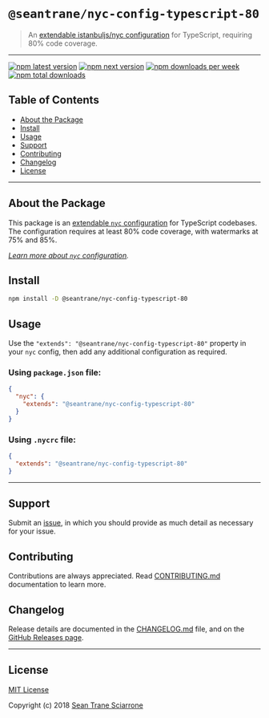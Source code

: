 # `@seantrane/nyc-config-typescript-80`

> An [extendable istanbuljs/nyc configuration](https://github.com/istanbuljs/nyc#publish-and-reuse-your-nyc-configuration) for TypeScript, requiring 80% code coverage.

---

[![npm latest version](https://img.shields.io/npm/v/@seantrane/nyc-config-typescript-80/latest.svg)](https://www.npmjs.com/package/@seantrane/nyc-config-typescript-80) [![npm next version](https://img.shields.io/npm/v/@seantrane/nyc-config-typescript-80/next.svg)](https://www.npmjs.com/package/@seantrane/nyc-config-typescript-80) [![npm downloads per week](https://img.shields.io/npm/dw/@seantrane/nyc-config-typescript-80.svg)](https://www.npmjs.com/package/@seantrane/nyc-config-typescript-80) [![npm total downloads](https://img.shields.io/npm/dt/@seantrane/nyc-config-typescript-80.svg)](https://www.npmjs.com/package/@seantrane/nyc-config-typescript-80)

## Table of Contents

- [About the Package](#about)
- [Install](#install)
- [Usage](#usage)
- [Support](#support)
- [Contributing](#contributing)
- [Changelog](#changelog)
- [License](#license)

---

## About the Package <a id="about"></a>

This package is an [extendable `nyc` configuration](https://github.com/istanbuljs/nyc#publish-and-reuse-your-nyc-configuration) for TypeScript codebases. The configuration requires at least 80% code coverage, with watermarks at 75% and 85%.

_[Learn more about `nyc` configuration](https://github.com/istanbuljs/nyc#configuring-nyc)._

## Install <a id="install"></a>

```sh
npm install -D @seantrane/nyc-config-typescript-80
```

## Usage <a id="usage"></a>

Use the `"extends": "@seantrane/nyc-config-typescript-80"` property in your `nyc` config, then add any additional configuration as required.

### Using `package.json` file:

```json
{
  "nyc": {
    "extends": "@seantrane/nyc-config-typescript-80"
  }
}
```

### Using `.nycrc` file:

```json
{
  "extends": "@seantrane/nyc-config-typescript-80"
}
```

---

## Support <a id="support"></a>

Submit an [issue](https://github.com/seantrane/nyc-config/issues/new), in which you should provide as much detail as necessary for your issue.

## Contributing <a id="contributing"></a>

Contributions are always appreciated. Read [CONTRIBUTING.md](https://github.com/seantrane/nyc-config/blob/master/CONTRIBUTING.md) documentation to learn more.

## Changelog <a id="changelog"></a>

Release details are documented in the [CHANGELOG.md](https://github.com/seantrane/nyc-config/blob/master/CHANGELOG.md) file, and on the [GitHub Releases page](https://github.com/seantrane/nyc-config/releases).

---

## License <a id="license"></a>

[MIT License](https://github.com/seantrane/nyc-config/blob/master/LICENSE)

Copyright (c) 2018 [Sean Trane Sciarrone](https://github.com/seantrane)
